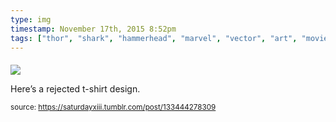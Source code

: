 ```yaml
---
type: img
timestamp: November 17th, 2015 8:52pm
tags: ["thor", "shark", "hammerhead", "marvel", "vector", "art", "movie", "comic"]
---
```

####
<img src="https://saturdayxiii.github.io/media/133444278309.png"/>
                                                                                          
Here’s a rejected t-shirt design.
 
                                    
                
                
                
                
                                
<small>source: https://saturdayxiii.tumblr.com/post/133444278309</small>